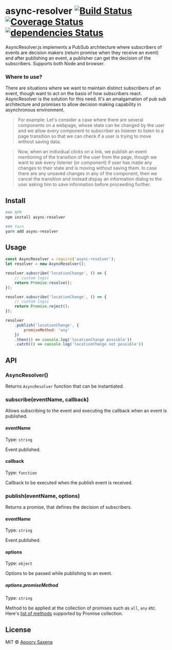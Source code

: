 # async-resolver [![Build Status](https://travis-ci.org/ApoorvSaxena/async-resolver.svg?branch=master)](https://travis-ci.org/ApoorvSaxena/async-resolver) [![Coverage Status](https://coveralls.io/repos/github/ApoorvSaxena/async-resolver/badge.svg?branch=master)](https://coveralls.io/github/ApoorvSaxena/async-resolver?branch=master) [![dependencies Status](https://david-dm.org/ApoorvSaxena/async-resolver/status.svg)](https://david-dm.org/ApoorvSaxena/async-resolver)

AsyncResolver.js implements a PubSub architecture where subscribers of events are decision makers (return promise when they receive an event) and after publishing an event, a publisher can get the decision of the subscribers. Supports both Node and browser.

### Where to use?

There are situations where we want to maintain distinct subscribers of an event, though want to act on the basis of how subscribers react. AsyncResolver is the solution for this need. It's an amalgamation of pub sub architecture and promises to allow decision making capability in asynchronous environment.
> For example: Let's consider a case where there are several components on a webpage, whose state can be changed by the user and we allow every component to subscriber as listener to listen to a page transition so that we can check if a user is trying to move without saving data.

> Now, when an individual clicks on a link, we publish an event mentioning of the transition of the user from the page, though we want to ask every listener (or component) if user has made any changes to their state and is moving without saving them. In case there are any unsaved changes in any of the component, then we cancel the transition and instead dispay an information dialog to the user asking him to save information before proceeding further.

## Install

```sh
### NPM
npm install async-resolver

### Yarn
yarn add async-resolver
```


## Usage

```js
const AsyncResolver = require('async-resolver');
let resolver = new AsyncResolver();

resolver.subscribe('locationChange', () => {
	// custom logic
    return Promise.resolve();
});

resolver.subscribe('locationChange', () => {
	// custom logic
    return Promise.reject();
});

resolver
	.publish('locationChange', {
		promiseMethod: 'any'
	})
	.then(() => console.log('locationChange possible'))
	.catch(() => console.log('locationChange not possible'))
```

## API

### AsyncResolver()

Returns `AsyncResolver` function that can be instantiated.

### subscribe(eventName, callback)

Allows subscribing to the event and executing the callback when an event is published.

#### eventName

Type: `string`

Event published.

#### callback

Type: `function`

Callback to be executed when the publish event is received.

### publish(eventName, options)

Returns a promise, that defines the decision of subscribers.

#### eventName

Type: `string`

Event published.

#### options

Type: `object`

Options to be passed while publishing to an event.

##### options.promiseMethod

Type: `string`

Method to be applied at the collection of promises such as `all`, `any` etc. Here's [list of methods](http://bluebirdjs.com/docs/api/collections.html) supported by Promise collection.

## License

MIT © [Apoorv Saxena](https://apoorv.pro/)